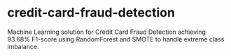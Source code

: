 # credit-card-fraud-detection
Machine Learning solution for Credit Card Fraud Detection achieving 93.68% F1-score using RandomForest and SMOTE to handle extreme class imbalance.
